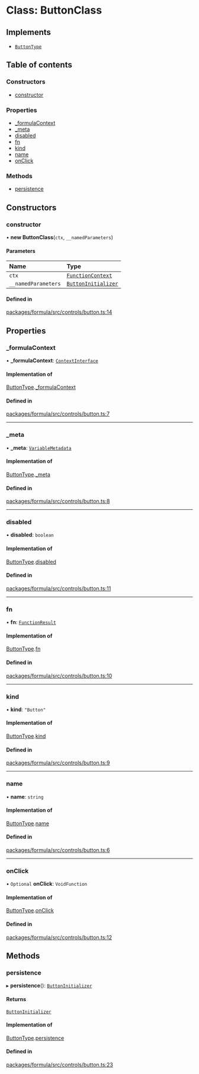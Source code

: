 # Class: ButtonClass

## Implements

- [`ButtonType`](../interfaces/ButtonType.md)

## Table of contents

### Constructors

- [constructor](ButtonClass.md#constructor)

### Properties

- [\_formulaContext](ButtonClass.md#_formulacontext)
- [\_meta](ButtonClass.md#_meta)
- [disabled](ButtonClass.md#disabled)
- [fn](ButtonClass.md#fn)
- [kind](ButtonClass.md#kind)
- [name](ButtonClass.md#name)
- [onClick](ButtonClass.md#onclick)

### Methods

- [persistence](ButtonClass.md#persistence)

## Constructors

### <a id="constructor" name="constructor"></a> constructor

• **new ButtonClass**(`ctx`, `__namedParameters`)

#### Parameters

| Name | Type |
| :------ | :------ |
| `ctx` | [`FunctionContext`](../interfaces/FunctionContext.md) |
| `__namedParameters` | [`ButtonInitializer`](../interfaces/ButtonInitializer.md) |

#### Defined in

[packages/formula/src/controls/button.ts:14](https://github.com/mashcard/mashcard/blob/main/packages/formula/src/controls/button.ts#L14)

## Properties

### <a id="_formulacontext" name="_formulacontext"></a> \_formulaContext

• **\_formulaContext**: [`ContextInterface`](../interfaces/ContextInterface.md)

#### Implementation of

[ButtonType](../interfaces/ButtonType.md).[_formulaContext](../interfaces/ButtonType.md#_formulacontext)

#### Defined in

[packages/formula/src/controls/button.ts:7](https://github.com/mashcard/mashcard/blob/main/packages/formula/src/controls/button.ts#L7)

___

### <a id="_meta" name="_meta"></a> \_meta

• **\_meta**: [`VariableMetadata`](../interfaces/VariableMetadata.md)

#### Implementation of

[ButtonType](../interfaces/ButtonType.md).[_meta](../interfaces/ButtonType.md#_meta)

#### Defined in

[packages/formula/src/controls/button.ts:8](https://github.com/mashcard/mashcard/blob/main/packages/formula/src/controls/button.ts#L8)

___

### <a id="disabled" name="disabled"></a> disabled

• **disabled**: `boolean`

#### Implementation of

[ButtonType](../interfaces/ButtonType.md).[disabled](../interfaces/ButtonType.md#disabled)

#### Defined in

[packages/formula/src/controls/button.ts:11](https://github.com/mashcard/mashcard/blob/main/packages/formula/src/controls/button.ts#L11)

___

### <a id="fn" name="fn"></a> fn

• **fn**: [`FunctionResult`](../interfaces/FunctionResult.md)

#### Implementation of

[ButtonType](../interfaces/ButtonType.md).[fn](../interfaces/ButtonType.md#fn)

#### Defined in

[packages/formula/src/controls/button.ts:10](https://github.com/mashcard/mashcard/blob/main/packages/formula/src/controls/button.ts#L10)

___

### <a id="kind" name="kind"></a> kind

• **kind**: ``"Button"``

#### Implementation of

[ButtonType](../interfaces/ButtonType.md).[kind](../interfaces/ButtonType.md#kind)

#### Defined in

[packages/formula/src/controls/button.ts:9](https://github.com/mashcard/mashcard/blob/main/packages/formula/src/controls/button.ts#L9)

___

### <a id="name" name="name"></a> name

• **name**: `string`

#### Implementation of

[ButtonType](../interfaces/ButtonType.md).[name](../interfaces/ButtonType.md#name)

#### Defined in

[packages/formula/src/controls/button.ts:6](https://github.com/mashcard/mashcard/blob/main/packages/formula/src/controls/button.ts#L6)

___

### <a id="onclick" name="onclick"></a> onClick

• `Optional` **onClick**: `VoidFunction`

#### Implementation of

[ButtonType](../interfaces/ButtonType.md).[onClick](../interfaces/ButtonType.md#onclick)

#### Defined in

[packages/formula/src/controls/button.ts:12](https://github.com/mashcard/mashcard/blob/main/packages/formula/src/controls/button.ts#L12)

## Methods

### <a id="persistence" name="persistence"></a> persistence

▸ **persistence**(): [`ButtonInitializer`](../interfaces/ButtonInitializer.md)

#### Returns

[`ButtonInitializer`](../interfaces/ButtonInitializer.md)

#### Implementation of

[ButtonType](../interfaces/ButtonType.md).[persistence](../interfaces/ButtonType.md#persistence)

#### Defined in

[packages/formula/src/controls/button.ts:23](https://github.com/mashcard/mashcard/blob/main/packages/formula/src/controls/button.ts#L23)

